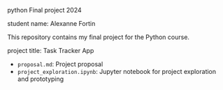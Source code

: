 python Final project 2024

student name: Alexanne Fortin

This repository contains my final project for the Python course.

project title: Task Tracker App

- `proposal.md`: Project proposal
- `project_exploration.ipynb`: Jupyter notebook for project exploration and prototyping
